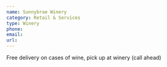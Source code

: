 ```yaml
---
name: Sunnybrae Winery
category: Retail & Services
type: Winery
phone: 
email: 
url: 
---
```


Free delivery on cases of wine, pick up at winery (call ahead)